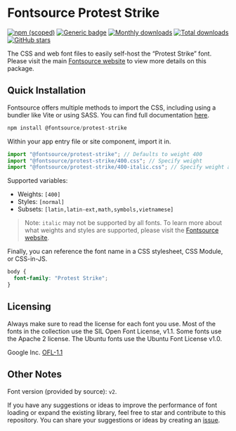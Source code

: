 # Fontsource Protest Strike

[![npm (scoped)](https://img.shields.io/npm/v/@fontsource/protest-strike?color=brightgreen)](https://www.npmjs.com/package/@fontsource/protest-strike) [![Generic badge](https://img.shields.io/badge/fontsource-passing-brightgreen)](https://github.com/fontsource/fontsource) [![Monthly downloads](https://badgen.net/npm/dm/@fontsource/protest-strike)](https://github.com/fontsource/fontsource) [![Total downloads](https://badgen.net/npm/dt/@fontsource/protest-strike)](https://github.com/fontsource/fontsource) [![GitHub stars](https://img.shields.io/github/stars/fontsource/fontsource.svg?style=social&label=Star)](https://github.com/fontsource/fontsource/stargazers)

The CSS and web font files to easily self-host the “Protest Strike” font. Please visit the main [Fontsource website](https://fontsource.org/fonts/protest-strike) to view more details on this package.

## Quick Installation

Fontsource offers multiple methods to import the CSS, including using a bundler like Vite or using SASS. You can find full documentation [here](https://fontsource.org/docs/getting-started/introduction).

```javascript
npm install @fontsource/protest-strike
```

Within your app entry file or site component, import it in.

```javascript
import "@fontsource/protest-strike"; // Defaults to weight 400
import "@fontsource/protest-strike/400.css"; // Specify weight
import "@fontsource/protest-strike/400-italic.css"; // Specify weight and style
```

Supported variables:
- Weights: `[400]`
- Styles: `[normal]`
- Subsets: `[latin,latin-ext,math,symbols,vietnamese]`

> Note: `italic` may not be supported by all fonts. To learn more about what weights and styles are supported, please visit the [Fontsource website](https://fontsource.org/fonts/protest-strike).

Finally, you can reference the font name in a CSS stylesheet, CSS Module, or CSS-in-JS.

```css
body {
  font-family: "Protest Strike";
}
```

## Licensing
Always make sure to read the license for each font you use. Most of the fonts in the collection use the SIL Open Font License, v1.1. Some fonts use the Apache 2 license. The Ubuntu fonts use the Ubuntu Font License v1.0.

Google Inc.
[OFL-1.1](http://scripts.sil.org/OFL)

## Other Notes
Font version (provided by source): `v2`.

If you have any suggestions or ideas to improve the performance of font loading or expand the existing library, feel free to star and contribute to this repository. You can share your suggestions or ideas by creating an [issue](https://github.com/fontsource/fontsource/issues).